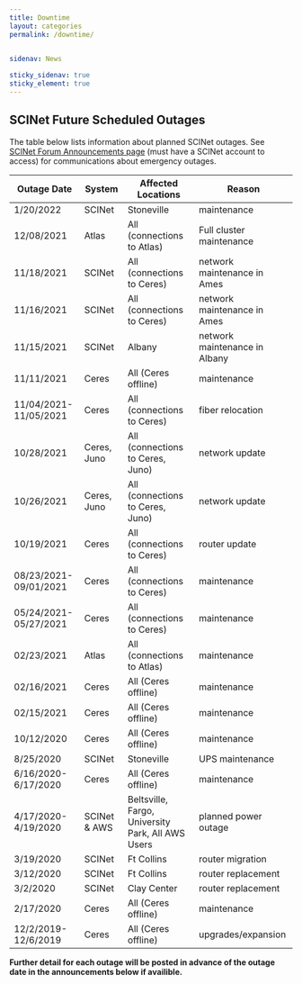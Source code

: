 ```yaml
---
title: Downtime
layout: categories
permalink: /downtime/

 
sidenav: News

sticky_sidenav: true
sticky_element: true
---
```



## SCINet Future Scheduled Outages

The table below lists information about planned SCINet outages. See [SCINet Forum Announcements page](https://forum.scinet.usda.gov/c/announcements/6) (must have a SCINet account to access) for communications about emergency outages.


| Outage Date | System | Affected Locations | Reason |
|---|---|---|---|
| 1/20/2022 | SCINet | Stoneville | maintenance |
| 12/08/2021 | Atlas  | All (connections to Atlas) | Full cluster maintenance|
| 11/18/2021 | SCINet | All (connections to Ceres) | network maintenance in Ames|
| 11/16/2021 | SCINet | All (connections to Ceres) | network maintenance in Ames|
| 11/15/2021 | SCINet | Albany | network maintenance in Albany |
| 11/11/2021 | Ceres | All (Ceres offline) | maintenance |
| 11/04/2021-11/05/2021 | Ceres | All (connections to Ceres) | fiber relocation |
| 10/28/2021 | Ceres, Juno | All (connections to Ceres, Juno) | network update |
| 10/26/2021 | Ceres, Juno | All (connections to Ceres, Juno) | network update |
| 10/19/2021 | Ceres | All (connections to Ceres) | router update |
| 08/23/2021-09/01/2021 | Ceres | All (connections to Ceres) | maintenance |
| 05/24/2021-05/27/2021 | Ceres | All (connections to Ceres) | maintenance |
| 02/23/2021 | Atlas | All (connections to Atlas) | maintenance |
| 02/16/2021 | Ceres | All (Ceres offline) | maintenance |
| 02/15/2021 | Ceres | All (Ceres offline) | maintenance |
| 10/12/2020 | Ceres | All (Ceres offline) | maintenance |
| 8/25/2020 | SCINet | Stoneville | UPS maintenance |
| 6/16/2020-6/17/2020 | Ceres | All (Ceres offline) | maintenance |
| 4/17/2020-4/19/2020 | SCINet & AWS | Beltsville, Fargo, University Park, All AWS Users | planned power outage |
| 3/19/2020 | SCINet | Ft Collins | router migration |
| 3/12/2020 | SCINet | Ft Collins | router replacement |
| 3/2/2020 | SCINet | Clay Center | router replacement |
| 2/17/2020 | Ceres | All (Ceres offline) | maintenance |
| 12/2/2019-12/6/2019 | Ceres | All (Ceres offline) | upgrades/expansion |


**Further detail for each outage will be posted in advance of the outage date in the announcements below if availible.**
